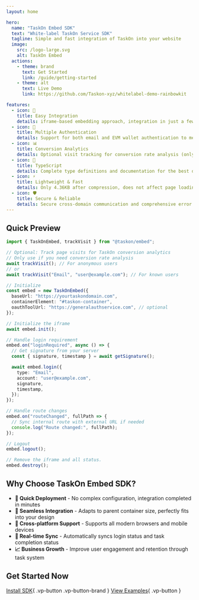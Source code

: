 ```yaml
---
layout: home

hero:
  name: "TaskOn Embed SDK"
  text: "White-label TaskOn Service SDK"
  tagline: Simple and fast integration of TaskOn into your website
  image:
    src: /logo-large.svg
    alt: TaskOn Embed
  actions:
    - theme: brand
      text: Get Started
      link: /guide/getting-started
    - theme: alt
      text: Live Demo
      link: https://github.com/Taskon-xyz/whitelabel-demo-rainbowkit

features:
  - icon: 🎯
    title: Easy Integration
    details: iframe-based embedding approach, integration in just a few lines of code
  - icon: 🔐
    title: Multiple Authentication
    details: Support for both email and EVM wallet authentication to meet different user needs
  - icon: 📊
    title: Conversion Analytics
    details: Optional visit tracking for conversion rate analysis (only use if needed)
  - icon: 🔧
    title: TypeScript
    details: Complete type definitions and documentation for the best developer experience
  - icon: ⚡
    title: Lightweight & Fast
    details: Only 4.36KB after compression, does not affect page loading performance
  - icon: 🛡️
    title: Secure & Reliable
    details: Secure cross-domain communication and comprehensive error handling mechanisms
---
```


## Quick Preview

```typescript
import { TaskOnEmbed, trackVisit } from "@taskon/embed";

// Optional: Track page visits for TaskOn conversion analytics
// Only use if you need conversion rate analysis
await trackVisit(); // For anonymous users
// or
await trackVisit("Email", "user@example.com"); // For known users

// Initialize
const embed = new TaskOnEmbed({
  baseUrl: "https://yourtaskondomain.com",
  containerElement: "#taskon-container",
  oauthToolUrl: "https://generalauthservice.com", // optional
});

// Initialize the iframe
await embed.init();

// Handle login requirement
embed.on("loginRequired", async () => {
  // Get signature from your server
  const { signature, timestamp } = await getSignature();

  await embed.login({
    type: "Email",
    account: "user@example.com",
    signature,
    timestamp,
  });
});

// Handle route changes
embed.on("routeChanged", fullPath => {
  // Sync internal route with external URL if needed
  console.log("Route changed:", fullPath);
});

// Logout
embed.logout();

// Remove the iframe and all status.
embed.destroy();
```

## Why Choose TaskOn Embed SDK?

- **🚀 Quick Deployment** - No complex configuration, integration completed in minutes
- **🎨 Seamless Integration** - Adapts to parent container size, perfectly fits into your design
- **📱 Cross-platform Support** - Supports all modern browsers and mobile devices
- **🔄 Real-time Sync** - Automatically syncs login status and task completion status
- **📈 Business Growth** - Improve user engagement and retention through task system

## Get Started Now

<div class="vp-doc">

[Install SDK](/guide/installation){ .vp-button .vp-button-brand }
[View Examples](/examples/){ .vp-button }

</div>

